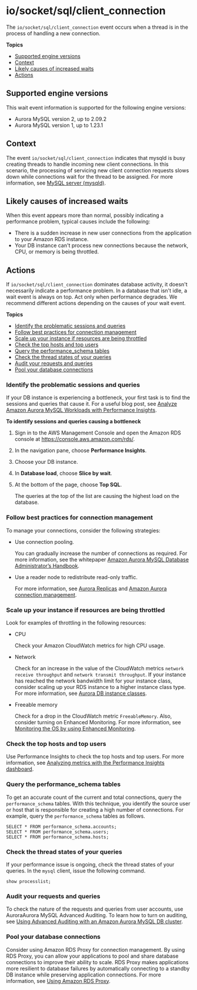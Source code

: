 # io/socket/sql/client\_connection<a name="ams-waits.client-connection"></a>

The `io/socket/sql/client_connection` event occurs when a thread is in the process of handling a new connection\.

**Topics**
+ [Supported engine versions](#ams-waits.client-connection.context.supported)
+ [Context](#ams-waits.client-connection.context)
+ [Likely causes of increased waits](#ams-waits.client-connection.causes)
+ [Actions](#ams-waits.client-connection.actions)

## Supported engine versions<a name="ams-waits.client-connection.context.supported"></a>

This wait event information is supported for the following engine versions:
+ Aurora MySQL version 2, up to 2\.09\.2
+ Aurora MySQL version 1, up to 1\.23\.1

## Context<a name="ams-waits.client-connection.context"></a>

The event `io/socket/sql/client_connection` indicates that mysqld is busy creating threads to handle incoming new client connections\. In this scenario, the processing of servicing new client connection requests slows down while connections wait for the thread to be assigned\. For more information, see [MySQL server \(mysqld\)](AuroraMySQL.Managing.Tuning.concepts.md#AuroraMySQL.Managing.Tuning.concepts.processes.mysqld)\.

## Likely causes of increased waits<a name="ams-waits.client-connection.causes"></a>

When this event appears more than normal, possibly indicating a performance problem, typical causes include the following:
+ There is a sudden increase in new user connections from the application to your Amazon RDS instance\.
+ Your DB instance can't process new connections because the network, CPU, or memory is being throttled\.

## Actions<a name="ams-waits.client-connection.actions"></a>

If `io/socket/sql/client_connection` dominates database activity, it doesn't necessarily indicate a performance problem\. In a database that isn't idle, a wait event is always on top\. Act only when performance degrades\. We recommend different actions depending on the causes of your wait event\.

**Topics**
+ [Identify the problematic sessions and queries](#ams-waits.client-connection.actions.identify-queries)
+ [Follow best practices for connection management](#ams-waits.client-connection.actions.manage-connections)
+ [Scale up your instance if resources are being throttled](#ams-waits.client-connection.upgrade)
+ [Check the top hosts and top users](#ams-waits.client-connection.top-hosts)
+ [Query the performance\_schema tables](#ams-waits.client-connection.perf-schema)
+ [Check the thread states of your queries](#ams-waits.client-connection.thread-states)
+ [Audit your requests and queries](#ams-waits.client-connection.auditing)
+ [Pool your database connections](#ams-waits.client-connection.pooling)

### Identify the problematic sessions and queries<a name="ams-waits.client-connection.actions.identify-queries"></a>

If your DB instance is experiencing a bottleneck, your first task is to find the sessions and queries that cause it\. For a useful blog post, see [Analyze Amazon Aurora MySQL Workloads with Performance Insights](http://aws.amazon.com/blogs/database/analyze-amazon-aurora-mysql-workloads-with-performance-insights/)\.

**To identify sessions and queries causing a bottleneck**

1. Sign in to the AWS Management Console and open the Amazon RDS console at [https://console\.aws\.amazon\.com/rds/](https://console.aws.amazon.com/rds/)\.

1. In the navigation pane, choose **Performance Insights**\.

1. Choose your DB instance\.

1. In **Database load**, choose **Slice by wait**\.

1. At the bottom of the page, choose **Top SQL**\.

   The queries at the top of the list are causing the highest load on the database\.

### Follow best practices for connection management<a name="ams-waits.client-connection.actions.manage-connections"></a>

To manage your connections, consider the following strategies:
+ Use connection pooling\.

  You can gradually increase the number of connections as required\. For more information, see the whitepaper [Amazon Aurora MySQL Database Administrator’s Handbook](https://d1.awsstatic.com/whitepapers/RDS/amazon-aurora-mysql-database-administrator-handbook.pdf)\.
+ Use a reader node to redistribute read\-only traffic\.

  For more information, see [Aurora Replicas](Aurora.Replication.md#Aurora.Replication.Replicas) and [Amazon Aurora connection management](Aurora.Overview.Endpoints.md)\.

### Scale up your instance if resources are being throttled<a name="ams-waits.client-connection.upgrade"></a>

Look for examples of throttling in the following resources:
+ CPU

  Check your Amazon CloudWatch metrics for high CPU usage\.
+ Network

  Check for an increase in the value of the CloudWatch metrics `network receive throughput` and `network transmit throughput`\. If your instance has reached the network bandwidth limit for your instance class, consider scaling up your RDS instance to a higher instance class type\. For more information, see [Aurora DB instance classes](Concepts.DBInstanceClass.md)\.
+ Freeable memory 

  Check for a drop in the CloudWatch metric `FreeableMemory`\. Also, consider turning on Enhanced Monitoring\. For more information, see [Monitoring the OS by using Enhanced Monitoring](USER_Monitoring.OS.md)\.

### Check the top hosts and top users<a name="ams-waits.client-connection.top-hosts"></a>

Use Performance Insights to check the top hosts and top users\. For more information, see [Analyzing metrics with the Performance Insights dashboard](USER_PerfInsights.UsingDashboard.md)\.

### Query the performance\_schema tables<a name="ams-waits.client-connection.perf-schema"></a>

To get an accurate count of the current and total connections, query the `performance_schema` tables\. With this technique, you identify the source user or host that is responsible for creating a high number of connections\. For example, query the `performance_schema` tables as follows\.

```
SELECT * FROM performance_schema.accounts;
SELECT * FROM performance_schema.users;
SELECT * FROM performance_schema.hosts;
```

### Check the thread states of your queries<a name="ams-waits.client-connection.thread-states"></a>

If your performance issue is ongoing, check the thread states of your queries\. In the `mysql` client, issue the following command\.

```
show processlist;
```

### Audit your requests and queries<a name="ams-waits.client-connection.auditing"></a>

To check the nature of the requests and queries from user accounts, use AuroraAurora MySQL Advanced Auditing\. To learn how to turn on auditing, see [Using Advanced Auditing with an Amazon Aurora MySQL DB cluster](AuroraMySQL.Auditing.md)\.

### Pool your database connections<a name="ams-waits.client-connection.pooling"></a>

Consider using Amazon RDS Proxy for connection management\. By using RDS Proxy, you can allow your applications to pool and share database connections to improve their ability to scale\. RDS Proxy makes applications more resilient to database failures by automatically connecting to a standby DB instance while preserving application connections\. For more information, see [Using Amazon RDS Proxy](rds-proxy.md)\.